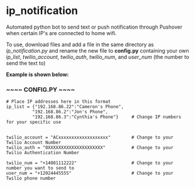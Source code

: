# ip_notification
Automated python bot to send text or push notification through Pushover when certain IP's are connected to home wifi.


To use, download files and add a file in the same directory as *ip_notification.py* and rename the new file to **config.py** containing your own *ip_list*, *twilio_account*, *twilio_auth*, *twilio_num*, and *user_num* (the number to send the text to)

**Example is shown below:**

### ~~~~ CONFIG.PY ~~~~ ###
```
# Place IP addresses here in this format
ip_list = {"192.168.86.22":"Cameron's Phone",
          "192.168.86.2":"Jon's Phone",
          "192.168.86.3":"Cynthia's Phone"}     # Change IP numbers for your specific use


twilio_account = "ACxxxxxxxxxxxxxxxxxxx"        # Change to your Twilio Account Number
twilio_auth = "0XXXXXXXXXXXXXXXXXXXXX"          # Change to your Twilio Authentication Number

twilio_num = "+14081112222"                     # Change to your number you want to send to
user_num = "+12024445555"                       # Change to your Twilio phone number
```
